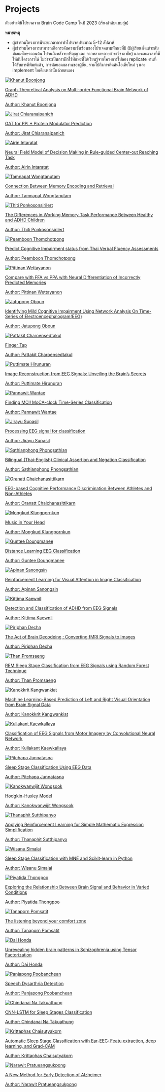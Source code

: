# Projects

ตัวอย่างมินิโปรเจคจาก Brain Code Camp ในปี 2023 (เรียงลำดับแบบสุ่ม)

**หมายเหตุ**

- ผู้เข้าร่วมโครงการมีระยะเวลาการทำโปรเจคประมาณ 5-12 สัปดาห์
- ผู้เข้าร่วมโครงการสามารถเลือกระดับความซับซ้อนของโปรเจคตามทักษะที่มี (มีผู้เรียนตั้งแต่ระดับมัธยมศึกษาตอนต้น ไปจนถึงหลังจบปริญญาเอก จากหลากหลายสาขาวิชาอาชีพ) และระยะเวลาที่มีให้กับโครงการได้ ไม่ว่าจะเป็นการฝึกใช้ทักษะที่ได้เรียนรู้จากโครงการไปลอง replicate งานที่ได้รับการตีพิมพ์แล้ว, การต่อยอดผลงานของผู้อื่น, รวมไปถึงการคิดค้นไอเดียใหม่ ๆ และ implement ไอเดียเหล่านั้นด้วยตนเอง

<div class="row row-cols-1 row-cols-md-2 gy-4">
    <div class="col">
        <div class="card project-image-container">
            <a href="https://medium.com/@vwgprvvtsf/graph-theoretical-analysis-on-multi-order-functional-brain-network-of-adhd-3a698c193f00" target="_blank">
                <img src="/img-projects/2023-projects/32KhanutB.jpeg" class="card-img-top" alt="Khanut Boonjong">
                <div class="card-body">
                    <p class="card-text">
                        Graph Theoretical Analysis on Multi-order Functional Brain Network of ADHD
                    </p>
                    <p class="card-text">
                        Author: Khanut Boonjong
                    </p>
                </div>
            </a>
        </div>
    </div>
    <div class="col">
        <div class="card project-image-container">
            <a href="https://medium.com/@spycoderyt/gat-for-ppi-protein-modulator-prediction-braincodecamp-2023-d9a48c1e7018" target="_blank">
                <img src="/img-projects/2023-projects/25JiratC.jpg" class="card-img-top" alt="Jirat Chiaranaipanich">
                <div class="card-body">
                    <p class="card-text">
                        GAT for PPI + Protein Modulator Prediction
                    </p>
                    <p class="card-text">
                        Author: Jirat Chiaranaipanich
                    </p>
                </div>
            </a>
        </div>
    </div>
    <div class="col">
        <div class="card project-image-container">
            <a href="https://medium.com/@gaemlmmpp/neural-field-model-of-decision-making-in-rule-guided-center-out-reaching-task-019ddb8901bc" target="_blank">
                <img src="/img-projects/2023-projects/26AirinI.jpeg" class="card-img-top" alt="Airin Intaratat">
                <div class="card-body">
                    <p class="card-text">
                    Neural Field Model of Decision Making in Rule-guided Center-out Reaching Task
                    </p>
                    <p class="card-text">
                        Author: Airin Intaratat
                    </p>
                </div>
            </a>
        </div>
    </div>
    <div class="col">
        <div class="card project-image-container">
            <a href="https://medium.com/@tamnapat/finding-the-connection-between-memory-encoding-and-retrieval-8603e5bcacff" target="_blank">
                <img src="/img-projects/2023-projects/3TamnapatW.png" class="card-img-top" alt="Tamnapat Wongtanutam">
                <div class="card-body">
                    <p class="card-text">
                        Connection Between Memory Encoding and Retrieval
                    </p>
                    <p class="card-text">
                        Author: Tamnapat Wongtanutam
                    </p>
                </div>
            </a>
        </div>
    </div>
    <div class="col">
        <div class="card project-image-container">
            <a href="https://medium.com/@ponkosonsirilert.t/do-adhd-people-have-difficulty-in-working-memory-101fec2c6588" target="_blank">
                <img src="/img-projects/2023-projects/20ThitiP.jpg" class="card-img-top" alt="Thiti Ponkosonsirilert">
                <div class="card-body">
                    <p class="card-text">
                        The Differences in Working Memory Task Performance Between Healthy and ADHD Children
                    </p>
                    <p class="card-text">
                        Author: Thiti Ponkosonsirilert
                    </p>
                </div>
            </a>
        </div>
    </div>
    <div class="col">
        <div class="card project-image-container">
            <a href="https://medium.com/@peamboonthomchotpong/predict-cognitive-impairment-status-from-thai-verbal-fluency-assessments-14c94b001dcb" target="_blank">
                <img src="/img-projects/2023-projects/1PeamboonT.png" class="card-img-top" alt="Peamboon Thomchotpong">
                <div class="card-body">
                    <p class="card-text">
                        Predict Cognitive Impairment status from Thai Verbal Fluency Assessments
                    </p>
                    <p class="card-text">
                        Author: Peamboon Thomchotpong
                    </p>
                </div>
            </a>
        </div>
    </div>
    <div class="col">
        <div class="card project-image-container">
            <a href="https://medium.com/@hoggyna/brain-code-camp-5276f7294fac" target="_blank">
                <img src="/img-projects/2023-projects/2PIttinanW.png" class="card-img-top" alt="Pittinan Wettayanon">
                <div class="card-body">
                    <p class="card-text">
                        Compare with FFA vs PPA with Neural Differentiation of Incorrectly Predicted Memories
                    </p>
                    <p class="card-text">
                        Author: Pittinan Wettayanon
                    </p>
                </div>
            </a>
        </div>
    </div>
    <div class="col">
        <div class="card project-image-container">
            <a href="https://medium.com/@jatupong.mark/introduction-to-network-analysis-on-time-series-of-brain-wave-data-eeg-043a0c3e49e2" target="_blank">
                <img src="/img-projects/2023-projects/19JatupongO.png" class="card-img-top" alt="Jatupong Oboun">
                <div class="card-body">
                    <p class="card-text">
                        Identifying Mild Cognitive Impairment Using Network Analysis On Time-Series of Electroencephalogram(EEG)
                    </p>
                    <p class="card-text">
                        Author: Jatupong Oboun
                    </p>
                </div>
            </a>
        </div>
    </div>
    <div class="col">
        <div class="card project-image-container">
            <a href="https://medium.com/@pattakitcharoensedtakul/finger-tap-be65c29a55f8" target="_blank">
                <img src="/img-projects/2023-projects/4PattakitC.jpg" class="card-img-top" alt="Pattakit Charoensedtakul">
                <div class="card-body">
                    <p class="card-text">
                        Finger Tap
                    </p>
                    <p class="card-text">
                        Author: Pattakit Charoensedtakul
                    </p>
                </div>
            </a>
        </div>
    </div>
    <div class="col">
        <div class="card project-image-container">
            <a href="https://medium.com/@gyed43/image-reconstruction-from-eeg-signals-unveiling-the-brains-secrets-7980aa8f86cf" target="_blank">
                <img src="/img-projects/2023-projects/5PuttimateH.png" class="card-img-top" alt="Puttimate Hirunuran">
                <div class="card-body">
                    <p class="card-text">
                        Image Reconstruction from EEG Signals: Unveiling the Brain’s Secrets
                    </p>
                    <p class="card-text">
                        Author: Puttimate Hirunuran
                    </p>
                </div>
            </a>
        </div>
    </div>
    <div class="col">
        <div class="card project-image-container">
            <a href="https://medium.com/@pannawit/finding-mci-moca-clock-time-series-classification-8cdbad54eea7" target="_blank">
                <img src="/img-projects/2023-projects/6PannawitW.png" class="card-img-top" alt="Pannawit Wantae">
                <div class="card-body">
                    <p class="card-text">
                        Finding MCI! MoCA-clock Time-Series Classification
                    </p>
                    <p class="card-text">
                        Author: Pannawit Wantae
                    </p>
                </div>
            </a>
        </div>
    </div>
    <div class="col">
        <div class="card project-image-container">
            <a href="https://medium.com/@charliehii/processing-eeg-signal-for-classification-brain-code-camp-2023-27ce549c833a" target="_blank">
                <img src="/img-projects/2023-projects/7JirayuS.jpeg" class="card-img-top" alt="Jirayu Supasil">
                <div class="card-body">
                    <p class="card-text">
                        Processing EEG signal for classification
                    </p>
                    <p class="card-text">
                        Author: Jirayu Supasil
                    </p>
                </div>
            </a>
        </div>
    </div>
    <div class="col">
        <div class="card project-image-container">
            <a href="https://medium.com/@jo.s2p2/bilingual-thai-english-clinical-assertion-and-negation-classification-a3aea58c3e05" target="_blank">
                <img src="/img-projects/2023-projects/8SathianphongP.png" class="card-img-top" alt="Sathianphong Phongsathian">
                <div class="card-body">
                    <p class="card-text">
                        Bilingual (Thai-English) Clinical Assertion and Negation Classification
                    </p>
                    <p class="card-text">
                        Author: Sathianphong Phongsathian
                    </p>
                </div>
            </a>
        </div>
    </div>
    <div class="col">
        <div class="card project-image-container">
            <a href="https://medium.com/@oranatt.cha/eeg-based-cognitive-performance-discrimination-between-athletes-and-non-athletes-b70e782f6b20" target="_blank">
                <img src="/img-projects/2023-projects/9OranattC.png" class="card-img-top" alt="Oranatt Chaichanasittikarn">
                <div class="card-body">
                    <p class="card-text">
                        EEG-based Cognitive Performance Discrimination Between Athletes and Non-Athletes
                    </p>
                    <p class="card-text">
                        Author: Oranatt Chaichanasittikarn
                    </p>
                </div>
            </a>
        </div>
    </div>
    <div class="col">
        <div class="card project-image-container">
            <a href="https://medium.com/@paul.mongkud/music-in-your-head-my-first-step-towards-neuroscience-703ca32c28b8" target="_blank">
                <img src="/img-projects/2023-projects/10MongkudK.jpg" class="card-img-top" alt="Mongkud Klungpornkun">
                <div class="card-body">
                    <p class="card-text">
                        Music in Your Head
                    </p>
                    <p class="card-text">
                        Author: Mongkud Klungpornkun
                    </p>
                </div>
            </a>
        </div>
    </div>
    <div class="col">
        <div class="card project-image-container">
            <a href="https://medium.com/@guntee12123/มาทำนายการเรียนออนไลน์จากคลื่นสมอง-eeg-กันเถอะ-distance-learning-eeg-classification-26231783474b" target="_blank">
                <img src="/img-projects/2023-projects/11GunteeD.jpg" class="card-img-top" alt="Guntee Doungmanee">
                <div class="card-body">
                    <p class="card-text">
                        Distance Learning EEG Classification
                    </p>
                    <p class="card-text">
                        Author: Guntee Doungmanee
                    </p>
                </div>
            </a>
        </div>
    </div>
    <div class="col">
        <div class="card project-image-container">
            <a href="https://medium.com/@sap.joke/การทำ-image-classification-ด้วยวิธีการ-reinforcement-learning-โดยพยายามเลียนแบบการมองเห็นของคน-66b53e0e56d3" target="_blank">
                <img src="/img-projects/2023-projects/12ApinanS.png" class="card-img-top" alt="Apinan Sanongsin">
                <div class="card-body">
                    <p class="card-text">
                        Reinforcement Learning for Visual Attention in Image Classification
                    </p>
                    <p class="card-text">
                        Author: Apinan Sanongsin
                    </p>
                </div>
            </a>
        </div>
    </div>
    <div class="col">
        <div class="card project-image-container">
            <a href="https://medium.com/@penepy/detection-and-classification-of-adhd-from-eeg-signals-แยกแยะผู้ป่วยสมาธิสั้นด้วยสัญญาณ-eeg-a86975bb44b5" target="_blank">
                <img src="/img-projects/2023-projects/13KittimaK.png" class="card-img-top" alt="Kittima Kaewnil">
                <div class="card-body">
                    <p class="card-text">
                        Detection and Classification of ADHD from EEG Signals
                    </p>
                    <p class="card-text">
                        Author: Kittima Kaewnil
                    </p>
                </div>
            </a>
        </div>
    </div>
    <div class="col">
        <div class="card project-image-container">
            <a href="https://medium.com/@piriphandacha/the-act-of-brain-decodeing-converting-fmri-signals-to-images-eba9c1f019c8" target="_blank">
                <img src="/img-projects/2023-projects/14PiriphanD.png" class="card-img-top" alt="Piriphan Decha">
                <div class="card-body">
                    <p class="card-text">
                        The Act of Brain Decodeing : Converting fMRI Signals to Images
                    </p>
                    <p class="card-text">
                        Author: Piriphan Decha
                    </p>
                </div>
            </a>
        </div>
    </div>
    <!-- <div class="col">
        <div class="card project-image-container">
            <a href="https://medium.com/@frankxeich/using-neural-network-for-reconstructing-stimulus-location-066d50b798f9" target="_blank">
                <img src="/img-projects/2023-projects/15SirawaritC.png" class="card-img-top" alt="Sirawarit Chuethamchan">
                <div class="card-body">
                    <p class="card-text">
                        Reconstructing Stimulus location from the BOLD signal
                    </p>
                    <p class="card-text">
                        Author: Sirawarit Chuethamchan
                    </p>
                </div>
            </a>
        </div>
    </div> -->
    <div class="col">
        <div class="card project-image-container">
            <a href="https://medium.com/@jdaiz0174/from-to-0-a-story-of-the-attempt-to-develop-rem-sleep-stage-classification-from-eeg-signals-47d0956638ba" target="_blank">
                <img src="/img-projects/2023-projects/16ThanP.png" class="card-img-top" alt="Than Promsaeng">
                <div class="card-body">
                    <p class="card-text">
                        REM Sleep Stage Classification from EEG Signals using Random Forest Technique
                    </p>
                    <p class="card-text">
                        Author: Than Promsaeng
                    </p>
                </div>
            </a>
        </div>
    </div>
    <div class="col">
        <div class="card project-image-container">
            <a href="https://medium.com/@kanokkrit131/machine-learning-based-prediction-of-left-and-right-visual-orientation-from-brain-signal-data-84cdb77f0a67" target="_blank">
                <img src="/img-projects/2023-projects/17KanokkritK.png" class="card-img-top" alt="Kanokkrit Kangwankiat">
                <div class="card-body">
                    <p class="card-text">
                        Machine Learning-Based Prediction of Left and Right Visual Orientation from Brain Signal Data
                    </p>
                    <p class="card-text">
                        Author: Kanokkrit Kangwankiat
                    </p>
                </div>
            </a>
        </div>
    </div>
    <div class="col">
        <div class="card project-image-container">
            <a href="https://medium.com/@beepm103/ลองมาแยกสัญญาณ-eeg-จาก-motor-imagery-ด้วย-cnn-กัน-6aebeb04ed1b" target="_blank">
                <img src="/img-projects/2023-projects/18KullakantK.png" class="card-img-top" alt="Kullakant Kaewkallaya">
                <div class="card-body">
                    <p class="card-text">
                        Classification of EEG Signals from Motor Imagery by Convolutional Neural Network
                    </p>
                    <p class="card-text">
                        Author: Kullakant Kaewkallaya
                    </p>
                </div>
            </a>
        </div>
    </div>
    <div class="col">
        <div class="card project-image-container">
            <a href="https://medium.com/@pream.jun/sleep-stage-classification-eeg-64895f53d1b1" target="_blank">
                <img src="/img-projects/2023-projects/21PitchapaJ.jpg" class="card-img-top" alt="Pitchapa Junnatasna">
                <div class="card-body">
                    <p class="card-text">
                        Sleep Stage Classification Using EEG Data
                    </p>
                    <p class="card-text">
                        Author: Pitchapa Junnatasna
                    </p>
                </div>
            </a>
        </div>
    </div>
    <div class="col">
        <div class="card project-image-container">
            <a href="https://medium.com/@kanokwanwijit.won/cdb3f48ef100" target="_blank">
                <img src="/img-projects/2023-projects/22KanokwanwijitW.png" class="card-img-top" alt="Kanokwanwijit Wongsook">
                <div class="card-body">
                    <p class="card-text">
                        Hodgkin-Huxley Model
                    </p>
                    <p class="card-text">
                        Author: Kanokwanwijit Wongsook
                    </p>
                </div>
            </a>
        </div>
    </div>
    <div class="col">
        <div class="card project-image-container">
            <a href="https://medium.com/@thanaphit.su/%E0%B8%AA%E0%B8%AD%E0%B8%99-model-%E0%B9%83%E0%B8%AB%E0%B9%89%E0%B8%9A%E0%B8%A7%E0%B8%81%E0%B9%80%E0%B8%A5%E0%B8%82%E0%B9%80%E0%B8%9B%E0%B9%87%E0%B8%99%E0%B8%94%E0%B9%89%E0%B8%A7%E0%B8%A2-reinforcement-learning-%E0%B8%88%E0%B8%B0%E0%B8%97%E0%B8%B3%E0%B9%84%E0%B8%94%E0%B9%89%E0%B9%84%E0%B8%AB%E0%B8%A1-%E0%B8%97%E0%B8%B3%E0%B9%84%E0%B8%94%E0%B9%89%E0%B8%A3%E0%B8%B6%E0%B8%9B%E0%B9%88%E0%B8%B2%E0%B8%A7-da472ee3ff53" target="_blank">
                <img src="/img-projects/2023-projects/23ThanaphitS.png" class="card-img-top" alt="Thanaphit Sutthipanyo">
                <div class="card-body">
                    <p class="card-text">
                        Applying Reinforcement Learning for Simple Mathematic Expression Simplification
                    </p>
                    <p class="card-text">
                        Author: Thanaphit Sutthipanyo
                    </p>
                </div>
            </a>
        </div>
    </div>
    <div class="col">
        <div class="card project-image-container">
            <a href="https://medium.com/@wisanu.simalai/sleep-stage-classification-with-mne-and-sklearn-python-e2a06a77a5c9" target="_blank">
                <img src="/img-projects/2023-projects/24WisanuS.png" class="card-img-top" alt="Wisanu Simalai">
                <div class="card-body">
                    <p class="card-text">
                        Sleep Stage Classification with MNE and Scikit-learn in Python
                    </p>
                    <p class="card-text">
                        Author: Wisanu Simalai
                    </p>
                </div>
            </a>
        </div>
    </div>
    <div class="col">
        <div class="card project-image-container">
            <a href="https://medium.com/@piyatidathongpoo/exploring-the-relationship-between-brain-signal-and-behavior-in-varied-conditions-dbaf1670c626" target="_blank">
                <img src="/img-projects/2023-projects/27PiyatidaT.png" class="card-img-top" alt="Piyatida Thongpoo">
                <div class="card-body">
                    <p class="card-text">
                        Exploring the Relationship Between Brain Signal and Behavior in Varied Conditions
                    </p>
                    <p class="card-text">
                        Author: Piyatida Thongpoo
                    </p>
                </div>
            </a>
        </div>
    </div>
    <div class="col">
        <div class="card project-image-container">
            <a href="https://medium.com/@tanapornpomsatit1702/the-listening-beyond-your-comfort-zone-10b2e0165e38" target="_blank">
                <img src="/img-projects/2023-projects/28TanapornP.png" class="card-img-top" alt="Tanaporn Pomsatit">
                <div class="card-body">
                    <p class="card-text">
                        The listening beyond your comfort zone
                    </p>
                    <p class="card-text">
                        Author: Tanaporn Pomsatit
                    </p>
                </div>
            </a>
        </div>
    </div>
    <div class="col">
        <div class="card project-image-container">
            <a href="https://medium.com/@dai.honda111/tensor-factorization-on-rs-fmri-data-finding-hidden-brain-pattern-in-schizophrenia-67f29ca4a8f1" target="_blank">
                <img src="/img-projects/2023-projects/29DaiHonda.png" class="card-img-top" alt="Dai Honda">
                <div class="card-body">
                    <p class="card-text">
                    Unrevealing hidden brain patterns in Schizophrenia using Tensor Factorization
                    </p>
                    <p class="card-text">
                        Author: Dai Honda
                    </p>
                </div>
            </a>
        </div>
    </div>
    <div class="col">
        <div class="card project-image-container">
            <a href="https://medium.com/@panjapongpoolbanchean/speech-dysarthria-detection-ด้วยวิธี-text-classification-และ-audio-classification-mfcc-cnn-780a46a5f5d6" target="_blank">
                <img src="/img-projects/2023-projects/30PanjapongP.png" class="card-img-top" alt="Panjapong Poobanchean">
                <div class="card-body">
                    <p class="card-text">
                        Speech Dysarthria Detection
                    </p>
                    <p class="card-text">
                        Author: Panjapong Poobanchean
                    </p>
                </div>
            </a>
        </div>
    </div>
    <div class="col">
        <div class="card project-image-container">
            <a href="https://medium.com/@chindanai1010/cnn-lstm-for-sleep-stages-classification-fd61b2dc8e01" target="_blank">
                <img src="/img-projects/2023-projects/31Chindanai.jpeg" class="card-img-top" alt="Chindanai Na Takuathung">
                <div class="card-body">
                    <p class="card-text">
                    CNN-LSTM for Sleep Stages Classification
                    </p>
                    <p class="card-text">
                        Author: Chindanai Na Takuathung
                    </p>
                </div>
            </a>
        </div>
    </div>
    <div class="col">
        <div class="card project-image-container">
            <a href="https://medium.com/@krittaphas.chai/automatic-sleep-stage-classification-with-ear-eeg-08bda282f21b" target="_blank">
                <img src="/img-projects/2023-projects/33KrittaphasC.jpg" class="card-img-top" alt="Krittaphas Chaisutyakorn">
                <div class="card-body">
                    <p class="card-text">
                        Automatic Sleep Stage Classification with Ear-EEG: Featu extraction, deep learning, and Grad-CAM
                    </p>
                    <p class="card-text">
                        Author: Krittaphas Chaisutyakorn
                    </p>
                </div>
            </a>
        </div>
    </div>
    <div class="col">
        <div class="card project-image-container">
            <a href="https://medium.com/@narawitpratueangsukpong/bcc-final-project-a-new-method-for-early-detection-of-alzheimer-a9df5d2a8224" target="_blank">
                <img src="/img-projects/2023-projects/34NarawitP.jpeg" class="card-img-top" alt="Narawit Pratueangsukpong">
                <div class="card-body">
                    <p class="card-text">
                        A New Method for Early Detection of Alzheimer
                    </p>
                    <p class="card-text">
                        Author: Narawit Pratueangsukpong
                    </p>
                </div>
            </a>
        </div>
    </div>
</div>
